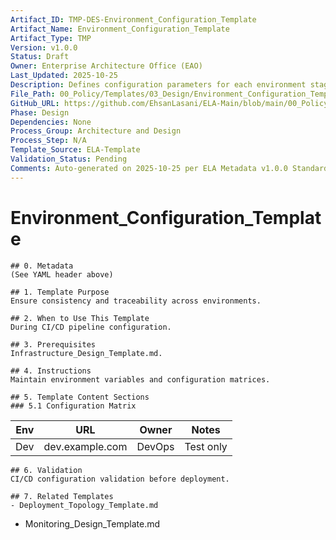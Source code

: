 ```yaml
---
Artifact_ID: TMP-DES-Environment_Configuration_Template
Artifact_Name: Environment_Configuration_Template
Artifact_Type: TMP
Version: v1.0.0
Status: Draft
Owner: Enterprise Architecture Office (EAO)
Last_Updated: 2025-10-25
Description: Defines configuration parameters for each environment stage.
File_Path: 00_Policy/Templates/03_Design/Environment_Configuration_Template.md
GitHub_URL: https://github.com/EhsanLasani/ELA-Main/blob/main/00_Policy/Templates/03_Design/Environment_Configuration_Template.md
Phase: Design
Dependencies: None
Process_Group: Architecture and Design
Process_Step: N/A
Template_Source: ELA-Template
Validation_Status: Pending
Comments: Auto-generated on 2025-10-25 per ELA Metadata v1.0.0 Standards
---
```


# Environment_Configuration_Template

    ## 0. Metadata
    (See YAML header above)

    ## 1. Template Purpose
    Ensure consistency and traceability across environments.

    ## 2. When to Use This Template
    During CI/CD pipeline configuration.

    ## 3. Prerequisites
    Infrastructure_Design_Template.md.

    ## 4. Instructions
    Maintain environment variables and configuration matrices.

    ## 5. Template Content Sections
    ### 5.1 Configuration Matrix
| Env | URL | Owner | Notes |
|-----|-----|-------|-------|
| Dev | dev.example.com | DevOps | Test only |

    ## 6. Validation
    CI/CD configuration validation before deployment.

    ## 7. Related Templates
    - Deployment_Topology_Template.md
- Monitoring_Design_Template.md